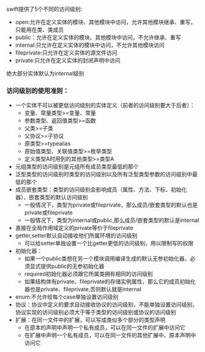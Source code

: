 swift提供了5个不同的访问级别:

* open:允许在定义实体的模块、其他模块中访问，允许其他模块继承、重写，只能用在类、类成员
* public：允许在定义实体的模块、其他模块中访问，不允许继承、重写
* internal:只允许在定义实体的模块中访问，不允许其他模块访问
* fileprivate:只允许在定义实体的源文件访问
* private:只允许在定义实体的封闭声明中访问

绝大部分实体默认为internal级别

### 访问级别的使用准则：

* 一个实体不可以被更低访问级别的实体定义（前者的访问级别要大于后者）：
	* 变量、常量类型>=变量、常量
	* 参数类型、返回值类型>=函数
	* 父类>=子类
	* 父协议>=子协议
	* 原类型>=typealias
	* 原始值类型、关联值类型>=枚举类型
	* 定义类型A时用到的其他类型>=类型A
* 元组类型的访问级别是元组所有成员类型最低的那个
* 泛型类型的访问级别时类型的访问级别以及所有泛型类型参数的访问级别中最低的那个
* 成员嵌套类型：类型的访问级别会影响成员（属性、方法、下标、初始化器）、嵌套类型的默认访问级别
	* 一般情况下，类型为private或fileprivate，那么成员/嵌套类型的默认也是private或fileprivate
	* 一般情况下，类型为internal或public,那么成员/嵌套类型的默认是internal
* 直接在全局作用域定义的private等价于fileprivate
* getter,setter默认自动接收他们所属环境的访问级别
	* 可以给setter单独设置一个比getter更低的访问级别，用以限制写的权限
* 初始化器：
	* 如果一个public类想在另一个模块调用编译生成的默认无参初始化器，必须显式提供public的无参初始化器
	* required初始化器必须跟它所属类拥有相同的访问级别
	* 如果结构体有private、fileprivate的存储实例属性，那么它的成员初始化器也是private、fileprivate,否则默认就是internal
* enum:不允许给每个case单独设置访问级别
* 协议：协议中定义的要求自动接收协议的访问级别，不能单独设置访问级别，协议实现的访问级别必须大于等于类型的访问级别或协议的访问级别
* 扩展：在同一文件中的扩展，可以写成类似多个部分的类型声明
	* 在原本的声明中声明一个私有成员，可以在同一文件的扩展中访问它
	* 在扩展中声明一个私有成员，可以在同一文件的其他扩展中、原本声明中访问它